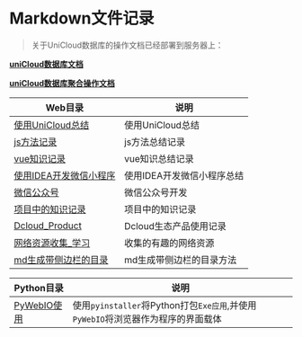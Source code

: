# Markdown文件记录

> 关于UniCloud数据库的操作文档已经部署到服务器上：

[**uniCloud数据库文档**][unicloud]

[**uniCloud数据库聚合操作文档**][unicloud_aggregate]

|   Web目录		|       说明					|
|------------|------------|
|   [使用UniCloud总结][使用UniCloud总结]	| 使用UniCloud总结 |
|   [js方法记录][js方法记录]	|  js方法总结记录		|
|   [vue知识记录][vue知识记录]	| vue知识总结记录		|
|   [使用IDEA开发微信小程序][使用IDEA开发微信小程序]	| 使用IDEA开发微信小程序总结 |
|   [微信公众号][微信公众号]	| 微信公众号开发 |
|   [项目中的知识记录][项目中的知识记录]	| 项目中的知识记录 |
|   [Dcloud_Product][Dcloud_Product] | Dcloud生态产品使用记录		|
|   [网络资源收集_学习][网络资源收集_学习]	| 收集的有趣的网络资源 |
|   [md生成带侧边栏的目录][md生成带侧边栏的目录]	| md生成带侧边栏的目录方法 |

|   Python目录		|       说明					|
|------------|------------|
|   [PyWebIO使用][PyWebIO使用]	| 使用`pyinstaller`将Python打包`Exe应用`,并使用`PyWebIO`将浏览器作为程序的界面载体 |



[js方法记录]:js方法.md
[vue知识记录]:vue知识.md
[微信公众号]:微信公众号.md
[PyWebIO使用]:Python/pywebio.md
[项目中的知识记录]:项目中的知识记录.md
[网络资源收集_学习]:网络资源收集_学习.md
[使用UniCloud总结]:使用UniCloud总结.md
[Dcloud_Product]:Dcloud生态产品的使用.md
[md生成带侧边栏的目录]:md生成带侧边栏的目录.md
[使用IDEA开发微信小程序]:使用IDEA开发微信小程序.md
[unicloud]:https://zhaoyj.work/markdown/unicloud/README.html#1
[unicloud_aggregate]:https://zhaoyj.work/markdown/unicloud_aggregate/README.html#1
